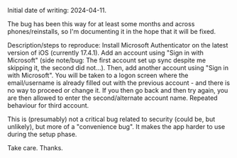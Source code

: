 Initial date of writing: 2024-04-11.

The bug has been this way for at least some months and across phones/reinstalls, so I'm documenting it in the hope that it will be fixed.

Description/steps to reproduce: Install Microsoft Authenticator on the latest version of iOS (currently 17.4.1).
 Add an account using "Sign in with Microsoft" (side note/bug: The first account
set up sync despite me skipping it, the second did not...). Then, add another account using "Sign in with Microsoft". You will be taken to a logon 
screen where the email/username is already filled out with the previous account - and there is no way to proceed or change it. If you then go back and 
then try again, you are then allowed to enter the second/alternate account name. Repeated behaviour for third account.

This is (presumably) not a critical bug related to security (could be, but unlikely), but more of a "convenience bug". It makes the app harder to use 
during the setup phase.

Take care. Thanks.
